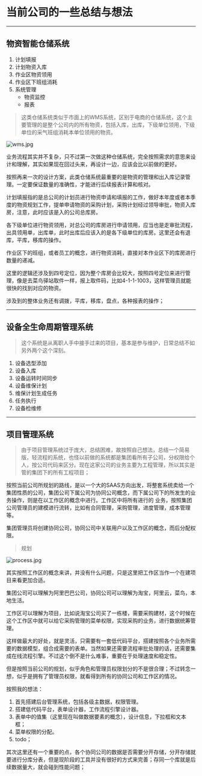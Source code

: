 # 当前公司的一些总结与想法

---

## 物资智能仓储系统

1. 计划填报
2. 计划物资入库
3. 作业区物资领用
4. 作业区下班组消耗
5. 系统管理
    - 物资监控
    - 报表
    
> 这类仓储系统类似于市面上的WMS系统，区别于电商的仓储系统，这个主要管理的是整个公司内的所有物资，包括入库，出库，下级单位领用，下级单位的采气班组消耗本单位领用的物资。

![wms.jpg](https://s2.loli.net/2024/05/24/LadTU8INxn7Sjuk.jpg)

业务流程其实并不复杂，只不过第一次做这种仓储系统，完全按照需求的意思来设计和理解，其实如果现在回过头来，再设计一边，应该会比以前做的更好。

按照再来一次的设计方案，此类仓储系统最重要的是物资的管理和出入库记录管理。一定要保证数量的准确性，才能进行后续报表计算和核对。

计划填报指的是总公司的计划员进行物资申请和填报的工作，做好本年度或者本季度的物资规划工作，提单申请物资的采购计划，采购计划经过领导审批，物资入库房，注意，此时应该是入的公司总库房。

各下级单位进行物资领用，对总公司的库房进行申请领用，应当也是走审批流程，出具领用单，出库单，此时出库后应该入的是各下级单位的库房。这里还会有退库，平库，移库的操作。

作业区下的班组，或者员工的概念，进行物资消耗，直接对本作业区下的库房进行数量的递减。

这里的逻辑还涉及到四号定位，因为整个库房会比较大，按照四号定位来进行管理，像是去菜鸟驿站取件一样，报上取件码，比如4-1-1-1003，这样管理员就能很快的找到对应的物资。

涉及到的整体业务还有调拨，平库，移库，盘点，各种报表的操作；

---

## 设备全生命周期管理系统

> 这个系统是从离职人手中接手过来的项目，基本是参与维护，日常总结不如另外两个这个深刻。

1. 设备选型添加
2. 设备入库
3. 设备运转时间同步
4. 设备维保计划
5. 维保计划生成任务
6. 任务执行
7. 设备检维修

---

## 项目管理系统

> 由于项目管理系统过于庞大，总结困难，故按照自己想法，总结一个简易版，轻流程的系统，也怪以前做的系统都是集团看所有子公司，分权限给个人，按公司代码来区分。现在这家公司的业务主要为工程管理，所以其实是管的集团下的所有工程项目；

按照当前公司所规划的路线，是以一个大的SAAS方向出发，将整套系统卖给一个集团性质的公司，集团公司下属公司为协同公司概念，而下属公司下的所发生的业务操作，则是在以工作区的概念中进行。工作区中将所有进行的
业务，按照集团公司管理员的建模进行流转，比如有合同管理，采购管理，进度管理，成本管理等。

集团管理员将创建协同公司，协同公司中关联用户以及工作区的概念，而后分配权限。

> 规划

![process.jpg](https://s2.loli.net/2024/05/24/KnympzaPX4VSMEg.jpg)

其实按照工作区的概念来讲，并没有什么问题，只是这里把工作区当作一个在建项目来看更加合适。

集团公司可以理解为阿里巴巴公司，协同公司可以理解为淘宝，阿里云，菜鸟，本地生活。

工作区可以理解为项目，比如说淘宝公司买了一栋楼，需要采购建材，这个时候在这个工作区中就可以给它采购管理的菜单权限，实现采购的业务，进行数据统筹管理。

这样做最大的好处，就是灵活，只需要有一套低代码平台，搭建按照各个业务所需要的数据模型，组合成需要的表单。当然如果还需要流程审批处理的话，还需要集成在线流程引擎。不过这个倒不是什么难事，重要在于处理速度和稳定性。

但是按照当前公司的规划，似乎角色和管理员权限划分的不是很合理；不过转念一想，似乎是拥有了管理员权限，就看得到所有的协同公司和工作区的情况。

按照我的想法：

1. 首先搭建后台管理系统，包括各级主数据，权限管理。
2. 搭建低代码平台，表单设计器，工作流程引擎设计器。
3. 表单中的值集（这里现在叫做数据要素的概念），设计信息，下拉框和文本框；
4. 菜单权限的分配。
5. todo；

其次这里还有一个重要的点，各个协同公司的数据是否需要分开存储，分开存储就要进行分库分表，但是现阶段的工具并没有很好的方式来完善；存同一个库就是后续数据量大，就会碰到性能问题；


